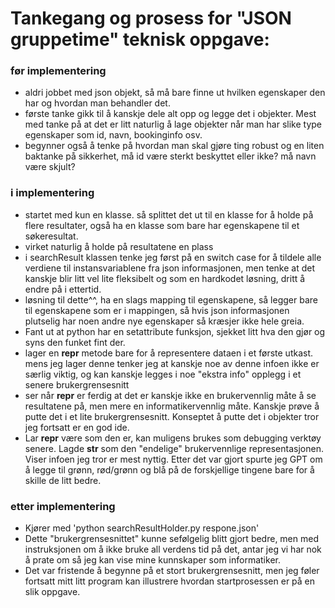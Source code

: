 # Tankegang og prosess for "JSON gruppetime" teknisk oppgave:

### før implementering
- aldri jobbet med json objekt, så må bare finne ut hvilken egenskaper den har og hvordan man behandler det. 
- første tanke gikk til å kanskje dele alt opp og legge det i objekter. Mest med tanke på at det er litt naturlig å lage objekter når man har slike type egenskaper som id, navn, bookinginfo osv.
- begynner også å tenke på hvordan man skal gjøre ting robust og en liten baktanke på sikkerhet, må id være sterkt beskyttet eller ikke? må navn være skjult?
  
### i implementering
- startet med kun en klasse. så splittet det ut til en klasse for å holde på flere resultater, også ha en klasse som bare har egenskapene til et søkeresultat. 
- virket naturlig å holde på resultatene en plass
- i searchResult klassen tenke jeg først på en switch case for å tildele alle verdiene til instansvariablene fra json informasjonen, men tenke at det kanskje blir litt vel lite fleksibelt og som en hardkodet løsning, dritt å endre på i ettertid.
- løsning til dette^^, ha en slags mapping til egenskapene, så legger bare til egenskapene som er i mappingen, så hvis json informasjonen plutselig har noen andre nye egenskaper så kræsjer ikke hele greia.
- Fant ut at python har en setattribute funksjon, sjekket litt hva den gjør og syns den funket fint der. 
- lager en __repr__ metode bare for å representere dataen i et første utkast. mens jeg lager denne tenker jeg at kanskje noe av denne infoen ikke er særlig viktig, og kan kanskje legges i noe "ekstra info" opplegg i et senere brukergrensesnitt
- ser når __repr__ er ferdig at det er kanskje ikke en brukervennlig måte å se resultatene på, men mere en informatikervennlig måte. Kanskje prøve å putte det i et lite brukergrensesnitt. Konseptet å putte det i objekter tror jeg fortsatt er en god ide.
- Lar __repr__ være som den er, kan muligens brukes som debugging verktøy senere. Lagde __str__ som den "endelige" brukervennlige representasjonen. Viser infoen jeg tror er mest nyttig. Etter det var gjort spurte jeg GPT om å legge til grønn, rød/grønn og blå på de forskjellige tingene bare for å skille de litt bedre. 

### etter implementering
- Kjører med 'python searchResultHolder.py respone.json'
- Dette "brukergrensesnittet" kunne sefølgelig blitt gjort bedre, men med instruksjonen om å ikke bruke all verdens tid på det, antar jeg vi har nok å prate om så jeg kan vise mine kunnskaper som informatiker.
- Det var fristende å begynne på et stort brukergrensesnitt, men jeg føler fortsatt mitt litt program kan illustrere hvordan startprosessen er på en slik oppgave.
